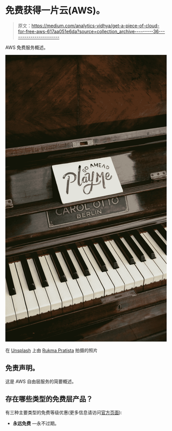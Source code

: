 # 免费获得一片云(AWS)。

> 原文：<https://medium.com/analytics-vidhya/get-a-piece-of-cloud-for-free-aws-617aa051e6da?source=collection_archive---------36----------------------->

AWS 免费服务概述。

![](img/4395a4534738ac0dfe00339475eb64f3.png)

在 [Unsplash](https://unsplash.com?utm_source=medium&utm_medium=referral) 上由 [Rukma Pratista](https://unsplash.com/@rukmapratista?utm_source=medium&utm_medium=referral) 拍摄的照片

## 免责声明。

这是 AWS 自由层服务的简要概述。

## 存在哪些类型的免费层产品？

有三种主要类型的免费等级优惠(更多信息请访问[官方页面](https://aws.amazon.com/free/?nc1=h_ls&all-free-tier.sort-by=item.additionalFields.SortRank&all-free-tier.sort-order=asc&awsf.Free%20Tier%20Types=*all&awsm.page-all-free-tier=1&awsf.Free%20Tier%20Categories=*all)):

*   **永远免费** —永不过期。